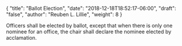 {
	"title": "Ballot Election",
	"date": "2018-12-18T18:52:17-06:00",
	"draft": "false",
	"author": "Reuben L. Lillie",
	"weight": 8
}

Officers shall be elected by ballot, except that when there is only one nominee for an office, the chair shall declare the nominee elected by acclamation.
